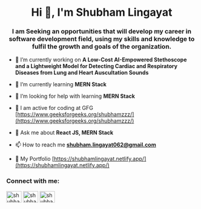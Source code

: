 <h1 align="center">Hi 👋, I'm Shubham Lingayat</h1>
<h3 align="center">I am Seeking an opportunities that will develop my career in software development field, using my skills and knowledge to fulfil the growth and goals of the organization.</h3>

- 🔭 I’m currently working on **A Low-Cost AI-Empowered Stethoscope and a Lightweight Model for Detecting Cardiac and Respiratory Diseases from Lung and Heart Auscultation Sounds**

- 🌱 I’m currently learning **MERN Stack**

- 🤝 I’m looking for help with learning **MERN Stack**

- 📝 I am active for coding at GFG [https://www.geeksforgeeks.org/shubhamzzz/](https://www.geeksforgeeks.org/shubhamzzz/)

- 💬 Ask me about **React JS, MERN Stack**

- 📫 How to reach me **shubham.lingayat062@gmail.com**

- 📄 My Portfolio [https://shubhamlingayat.netlify.app/](https://shubhamlingayat.netlify.app/)

<h3 align="left">Connect with me:</h3>
<p align="left">
<a href="https://linkedin.com/in/shubham-lingayat" target="blank"><img align="center" src="https://raw.githubusercontent.com/rahuldkjain/github-profile-readme-generator/master/src/images/icons/Social/linked-in-alt.svg" alt="shubham-lingayat" height="30" width="40" /></a>
<a href="https://instagram.com/shubhamzzz_" target="blank"><img align="center" src="https://raw.githubusercontent.com/rahuldkjain/github-profile-readme-generator/master/src/images/icons/Social/instagram.svg" alt="shubhamzzz_" height="30" width="40" /></a>
<a href="https://auth.geeksforgeeks.org/user/shubhamzzz" target="blank"><img align="center" src="https://raw.githubusercontent.com/rahuldkjain/github-profile-readme-generator/master/src/images/icons/Social/geeks-for-geeks.svg" alt="shubhamzzz" height="30" width="40" /></a>
</p>
